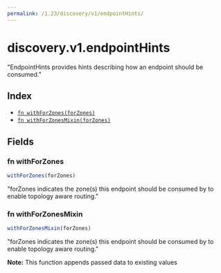 ```yaml
---
permalink: /1.23/discovery/v1/endpointHints/
---
```


# discovery.v1.endpointHints

"EndpointHints provides hints describing how an endpoint should be consumed."

## Index

* [`fn withForZones(forZones)`](#fn-withforzones)
* [`fn withForZonesMixin(forZones)`](#fn-withforzonesmixin)

## Fields

### fn withForZones

```ts
withForZones(forZones)
```

"forZones indicates the zone(s) this endpoint should be consumed by to enable topology aware routing."

### fn withForZonesMixin

```ts
withForZonesMixin(forZones)
```

"forZones indicates the zone(s) this endpoint should be consumed by to enable topology aware routing."

**Note:** This function appends passed data to existing values